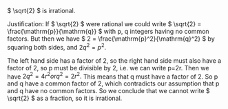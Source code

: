 $ \sqrt{2} $ is irrational.

Justification: If $ \sqrt{2} $ were rational we could write
$ \sqrt{2} = \frac{\mathrm{p}}{\mathrm{q}} $ with p, q integers having
no common factors. But then we have
$ 2 = \frac{\mathrm{p}^2}{\mathrm{q}^2} $ by squaring both sides, and
$2q^{2}=p^{2}.$

The left hand side has a factor of 2, so the right hand side must also
have a factor of 2, so p must be divisible by 2, i.e. we can write p=2r.
Then we have $2q^{2}=4r^{2} or q^{2}=2r^{2}.$ This means that q must
have a factor of 2. So p and q have a common factor of 2, which
contradicts our assumption that p and q have no common factors. So we
conclude that we cannot write $ \sqrt{2} $ as a fraction, so it is
irrational.
